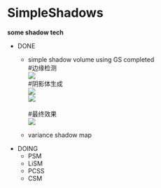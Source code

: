 # SimpleShadows

**some shadow tech**

* DONE
    * simple shadow volume using GS completed <br>
      #边缘检测<br>
       ![](https://github.com/phoenixhanren/simpleShadows/raw/master/Results/shadowVolume/silDetect.png) <br>
      #阴影体生成<br>
       ![](https://github.com/phoenixhanren/simpleShadows/raw/master/Results/shadowVolume/shadowvolumes.PNG) <br>
        ![](https://github.com/phoenixhanren/simpleShadows/raw/master/Results/shadowVolume/shadowvolumes2.PNG) <br>   
      #最终效果<br>
        ![](https://github.com/phoenixhanren/simpleShadows/raw/master/Results/shadowVolume/shadowvolumeresult.PNG)<br>         

    * variance shadow map
* DOING
    * PSM
    * LiSM
    * PCSS
    * CSM



